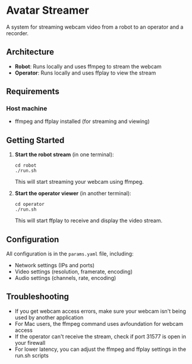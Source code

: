 # Avatar Streamer

A system for streaming webcam video from a robot to an operator and a recorder.

## Architecture

- **Robot**: Runs locally and uses ffmpeg to stream the webcam
- **Operator**: Runs locally and uses ffplay to view the stream

## Requirements

### Host machine
- ffmpeg and ffplay installed (for streaming and viewing)

## Getting Started

1. **Start the robot stream** (in one terminal):
   ```
   cd robot
   ./run.sh
   ```
   This will start streaming your webcam using ffmpeg.

2. **Start the operator viewer** (in another terminal):
   ```
   cd operator
   ./run.sh
   ```
   This will start ffplay to receive and display the video stream.

## Configuration

All configuration is in the `params.yaml` file, including:
- Network settings (IPs and ports)
- Video settings (resolution, framerate, encoding)
- Audio settings (channels, rate, encoding)

## Troubleshooting

- If you get webcam access errors, make sure your webcam isn't being used by another application
- For Mac users, the ffmpeg command uses avfoundation for webcam access
- If the operator can't receive the stream, check if port 31577 is open in your firewall
- For lower latency, you can adjust the ffmpeg and ffplay settings in the run.sh scripts
